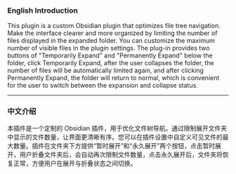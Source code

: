 ### English Introduction

This plugin is a custom Obsidian plugin that optimizes file tree navigation. Make the interface clearer and more organized by limiting the number of files displayed in the expanded folder. You can customize the maximum number of visible files in the plugin settings. The plug-in provides two buttons of "Temporarily Expand" and "Permanently Expand" below the folder, click Temporarily Expand, after the user collapses the folder, the number of files will be automatically limited again, and after clicking Permanently Expand, the folder will return to normal, which is convenient for the user to switch between the expansion and collapse status.

---

### 中文介绍

本插件是一个定制的 Obsidian 插件，用于优化文件树导航。通过限制展开文件夹中显示的文件数量，让界面更清晰有序。您可以在插件设置中自定义可见文件的最大数量。插件在文件夹下方提供“暂时展开”和“永久展开”两个按钮，点击暂时展开，用户折叠文件夹后，会自动再次限制文件数量，点击永久展开后，文件夹将恢复正常，方便用户在展开与折叠状态之间切换。
